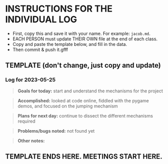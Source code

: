 # INSTRUCTIONS FOR THE INDIVIDUAL LOG
* First, copy this and save it with your name. For example: `jacob.md`.
* EACH PERSON must update THEIR OWN file at the end of each class.
* Copy and paste the template below, and fill in the data.
* Then commit & push it.gfff

## TEMPLATE (don't change, just copy and update)

### Log for 2023-05-25

> **Goals for today:** start and understand the mechanisms for the project

> **Accomplished:** looked at code online, fiddled with the pygame demos, and focused on the jumping mechanism 

> **Plans for next day:** continue to dissect the different mechanisms required

> **Problems/bugs noted:** not found yet

> **Other notes:** 

## TEMPLATE ENDS HERE. MEETINGS START HERE.
